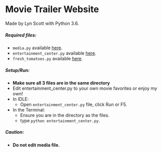 # Movie Trailer Website
Made by Lyn Scott with Python 3.6.

##### Required files:

  - `media.py` available [here](https://github.com/lynscott/Movie-Website-Files/blob/master/media.py).
  - `entertainment_center.py` available [here](https://github.com/lynscott/Movie-Website-Files/blob/master/entertainment_center.py).
  - `fresh_tomatoes.py` available [here](https://github.com/udacity/ud036_StarterCode/blob/master/fresh_tomatoes.py).

##### Setup/Run:

  - **Make sure all 3 files are in the same directory**
  - Edit entertainment_center.py to your own movie favorites or enjoy my own!
  - In IDLE:
    -  Open `entertainment_center.py` file, click Run or F5.
  - In the Terminal:
    - Ensure you are in the directory as the files.
    - type `python entertainment_center.py`.


##### Caution:
  - **Do not edit media file.**
